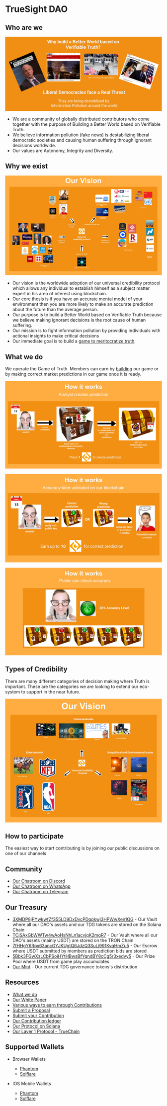 # TrueSight DAO

## Who are we
![How it works: Why are we doing this?](https://raw.githubusercontent.com/TrueSightDAO/.github/main/assets/20220708%20-%20Gary%20the%20real%20threat.jpg)

- We are a community of globally distributed contributors who come together with the purpose of Building a Better World based on Verifiable Truth. 
- We believe information pollution (fake news) is destabilizing liberal democratic societies and causing human suffering through ignorant decisions worldwide.
- Our values are Autonomy, Integrity and Diversity.

## Why we exist
![How it works: Guru creates a prediction](https://raw.githubusercontent.com/TrueSightDAO/.github/main/assets/20220610_github_vision.jpg)

- Our vision is the worldwide adoption of our universal credibility protocol which allows any individual to establish himself as a subject matter expert in his area of interest using blockchain. 
- Our core thesis is if you have an accurate mental model of your environment then you are more likely to make an accurate prediction about the future than the average person.
- Our purpose is to build a Better World based on Verifiable Truth because we believe making ignorant decisions is the root cause of human suffering.
- Our mission is to fight information pollution by providing individuals with actional insights to make critical decisions
- Our immediate goal is to build a [game to meritocratize truth](https://docs.google.com/presentation/d/1WfNmf9fSkPLsesgu1NQKUbAJ42gvlFU5/edit#slide=id.g106086a7c69_0_1).

## What we do
We operate the Game of Truth. Members can earn by [building](https://truesight.me/rubric) our game or by making correct market predictions in our game once it is ready.

![How it works: Guru creates a prediction](https://raw.githubusercontent.com/TrueSightDAO/.github/main/assets/20220610_github_sponsor_game_play_2.jpg)

![How it works: Smart contract validates prediction](https://raw.githubusercontent.com/TrueSightDAO/.github/main/assets/20220610_github_sponsor_game_play_3.jpg)

![How it works: Guru credibility is established over time](https://raw.githubusercontent.com/TrueSightDAO/.github/main/assets/20220610_github_sponsor_game_play_4.jpg)


## Types of Credibility 
There are many different categories of decision making where Truth is important. These are the categories we are looking to extend our eco-system to  support in the near future.

![How it works: The different types of oracles](https://raw.githubusercontent.com/TrueSightDAO/.github/main/assets/20220610_github_types_of_credibility.jpg)


## How to participate
The easiest way to start contributing is by joining our public discussions on one of our channels

## Community
- [Our Chatroom on Discord](https://truesight.me/discord)
- [Our Chatroom on WhatsApp](https://truesight.me/whatsapp)
- [Our Chatroom on Telegram](https://truesight.me/telegram)

## Our Treasury
- [3XMDP8jPYwkwfZf355LD9DxDvcPDqpkwj3HPWwXen1QG](https://solscan.io/account/3XMDP8jPYwkwfZf355LD9DxDvcPDqpkwj3HPWwXen1QG#tokenAccounts) - Our Vault where all our DAO's assets and our TDG tokens are stored on the Solana Chain
- [TCjSAxGbWWTw4wAoHsNhLn1acvjqK2mgR7](https://tronscan.org/#/address/TCjSAxGbWWTw4wAoHsNhLn1acvjqK2mgR7) - Our Vault where all our DAO's assets (mainly USDT) are stored on the TRON Chain
- [7fHHgY6Rpx63ancGYJKUgtQ6JdzQ3SuLj991KvqHmZu5](https://solscan.io/account/7fHHgY6Rpx63ancGYJKUgtQ6JdzQ3SuLj991KvqHmZu5#tokenAccounts) - Our Escrow where USDT submitted by members as prediction bids are stored
- [5Bbk3FGwXzLCbPSoiHYtHBwsBfYqndBY8cCg5r3xedvy5](https://solscan.io/account/5Bbk3FGwXzLCbPSoiHYtHBwsBfYqndBY8cCg5r3xedvy#tokenAccounts) - Our Prize Pool where USDT from game play accumulates 
- [Our Mint](https://solscan.io/token/3wmsJkKWLdFT4tF4rG8zUZQ8M4hKUDtDuJW8q6i9KbgF#holders) - Our current TDG governance tokens's distribution

## Resources
- [What we do](https://docs.google.com/presentation/d/1WfNmf9fSkPLsesgu1NQKUbAJ42gvlFU5/edit#slide=id.g106086a7c69_0_1)
- [Our White Paper](https://docs.google.com/document/d/1H_LAioUeYvbSuuCuiPCd87t4VLx_PkqXBn3ggIn8Fxs/edit#)
- [Various ways to earn through Contributions](https://truesight.me/rubric)
- [Submit a Proposal](https://forms.gle/7eUEPFD192x3Wfkr8)
- [Submit your Contribution](https://truesight.me/submit-contribution)
- [Our Contribution ledger](https://truesight.me/ledger)
- [Our Protocol on Solana](https://github.com/TrueSightDAO/truesight_protocol)
- [Our Layer 1 Protocol - TrueChain](https://github.com/TrueSightDAO/TrueChain)


## Supported Wallets
- Browser Wallets
  - [Phantom](https://phantom.app/)
  - [Solflare](https://solflare.com/)

- IOS Mobile Wallets
  - [Phantom](https://phantom.app/)
  - [Solflare](https://solflare.com/)

<!--
**TrueSightDAO/TrueSightDAO** is a ✨ _special_ ✨ repository because its `README.md` (this file) appears on your GitHub profile.

Here are some ideas to get you started:

- 🔭 I’m currently working on ...
- 🌱 I’m currently learning ...
- 👯 I’m looking to collaborate on ...
- 🤔 I’m looking for help with ...
- 💬 Ask me about ...
- 📫 How to reach me: ...
- 😄 Pronouns: ...
- ⚡ Fun fact: ...
-->

